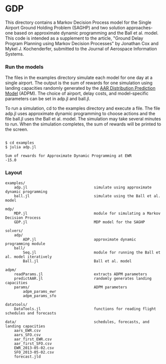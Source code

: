 # GDP

This directory contains a Markov Decision Process model for the Single Airport Ground Holding Problem (SAGHP) and two solution approaches- one based on approximate dynamic programming and the Ball et al. model. This code is intended as a supplement to the article, "Ground Delay Program Planning using Markov Decision Processes" by Jonathan Cox and Mykel J. Kochenderfer, submitted to the Journal of Aerospace Information Systems.

### Run the models
The files in the examples directory simulate each model for one day at a single airport. The output is the sum of rewards for one simulation using landing capacities randomly generated by the [AAR Distribution Prediction Model](https://github.com/sisl/ADPM) (ADPM). The choice of airport, delay costs, and model-specific parameters can be set in adp.jl and ball.jl.

To run a simulation, cd to the examples directory and execute a file. The file adp.jl uses approximate dynamic programming to choose actions and the file ball.jl uses the Ball et al. model. The simulation may take several minutes to run. When the simulation completes, the sum of rewards will be printed to the screen.

```

$ cd examples
$ julia adp.jl

Sum of rewards for Approximate Dynamic Programming at EWR
-15.0

```

### Layout

```
examples/
    adp.jl                              simulate using approximate dynamic programming 
    ball.jl                             simulate using the Ball et al. model
    
mdp/
    MDP.jl                              module for simulating a Markov Decision Process
    GDP.jl                              MDP model for the SAGHP

solvers/
    adp/
        ADP.jl                          approximate dynamic programming module
    ball/
        Seq.jl                          module for running the Ball et al. model iteratively
        Ball.jl                         Ball et al. model

adpm/
    readParams.jl                       extracts ADPM parameters 
    predictAAR.jl                       randomly generates landing capacities
    params/                             ADPM parameters
        adpm_params_ewr
        adpm_params_sfo

datatools/
    DataTools.jl                        functions for reading flight schedules and forecasts

data/                                   schedules, forecasts, and landing capacities
    aars_EWR.csv                        
    aars_SFO.csv                       
    aar_first_EWR.csv                 
    aar_first_SFO.csv                
    EWR_2013-05-02.csv                 
    SFO_2013-05-02.csv                
    forecast.jld                     

```
